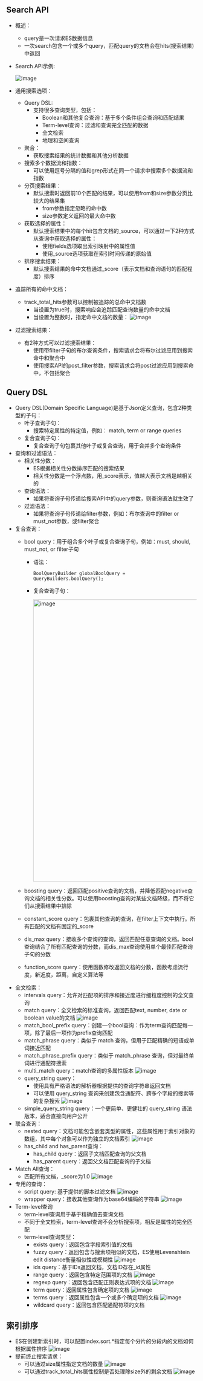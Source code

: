 ## Search API

  - 概述：
    - query是一次请求ES数据信息
    - 一次search包含一个或多个query，匹配query的文档会在hits(搜索结果)中返回
  - Search API示例:
    
    ![image](https://user-images.githubusercontent.com/46510621/132093996-edfa83fd-55e2-4c4d-a178-b96e6c7c0c2b.png)
    
  - 通用搜索选项：
    - Query DSL: 
      - 支持很多查询类型，包括：
        - Boolean和其他复合查询：基于多个条件组合查询和匹配结果
        - Term-level查询：过滤和查询完全匹配的数据
        - 全文检索
        - 地理和空间查询
    - 聚合：
      - 获取搜索结果的统计数据和其他分析数据
    - 搜索多个数据流和指数：
      - 可以使用逗号分隔的值和grep形式在同一个请求中搜索多个数据流和指数
    - 分页搜索结果：
      - 默认搜索时返回前10个匹配的结果，可以使用from和size参数分页比较大的结果集
        - from参数指定忽略的命中数
        - size参数定义返回的最大命中数
    - 获取选择的属性：
      - 默认搜索结果中的每个hit包含文档的_source，可以通过一下2种方式从查询中获取选择的属性：
        - 使用fields选项取出索引映射中的属性值
        - 使用_source选项获取在索引时间传递的原始值
    - 排序搜索结果：
      - 默认搜索结果的命中文档通过_score（表示文档和查询语句的匹配程度）排序
  - 追踪所有的命中文档：
    - track_total_hits参数可以控制被追踪的总命中文档数
      - 当设置为true时，搜索响应会追踪匹配查询数量的命中文档
      - 当设置为整数时，指定命中文档的数量：
        ![image](https://user-images.githubusercontent.com/46510621/132099600-31a4da3b-52d3-4405-b34c-59727edf9844.png)
        
  - 过滤搜索结果：
    - 有2种方式可以过滤搜索结果：
      - 使用带filter子句的布尔查询条件，搜索请求会将布尔过滤应用到搜索命中和聚合中
      - 使用搜索API的post_filter参数，搜索请求会将post过滤应用到搜索命中，不包括聚合

## Query DSL

  - Query DSL(Domain Specific Language)是基于Json定义查询，包含2种类型的子句：
    - 叶子查询子句：
      - 搜索特定属性的特定值，例如： match, term or range queries
    - 复合查询子句：
      - 复合查询子句包裹其他叶子或复合查询，用于合并多个查询条件
  - 查询和过滤语法：
    - 相关性分数：
      - ES根据相关性分数排序匹配的搜索结果
      - 相关性分数是一个浮点数，用_score表示，值越大表示文档是越相关的
    - 查询语法：
      - 如果将查询子句传递给搜索API中的query参数，则查询语法就生效了
    - 过滤语法：
      - 如果将查询子句传递给filter参数，例如：布尔查询中的filter or must_not参数，或filter聚合
  - 复合查询：
    - bool query：用于组合多个叶子或复合查询子句，例如：must, should, must_not, or filter子句
      - 语法：
        ```
        BoolQueryBuilder globalBoolQuery = QueryBuilders.boolQuery();
        ```
      - 复合查询子句：
        
        <img width="746" alt="image" src="https://user-images.githubusercontent.com/46510621/161535833-699f184b-ca3a-4b93-a120-a8410c4834ae.png">
        
    - boosting query：返回匹配positive查询的文档，并降低匹配negative查询文档的相关性分数。可以使用boosting查询对某些文档降级，而不将它们从搜索结果中排除
    - constant_score query：包裹其他查询的查询，在filter上下文中执行。所有匹配的文档有固定的_score
    - dis_max query：接收多个查询的查询，返回匹配任意查询的文档。bool 查询结合了所有匹配查询的分数，而dis_max查询使用单个最佳匹配查询子句的分数
    - function_score query：使用函数修改返回文档的分数，函数考虑流行度，新近度，距离，自定义算法等
  - 全文检索：
    - intervals query：允许对匹配项的排序和接近度进行细粒度控制的全文查询
    - match query：全文检索的标准查询，返回匹配text, number, date or boolean value的文档
      ![image](https://user-images.githubusercontent.com/46510621/132116324-6a765c32-dab7-4dde-a0a3-0c5d405f2521.png)
    - match_bool_prefix query：创建一个bool查询：作为term查询匹配每一项，除了最后一项作为prefix查询匹配
    - match_phrase query：类似于 match 查询，但用于匹配精确的短语或单词接近匹配
    - match_phrase_prefix query：类似于 match_phrase 查询，但对最终单词进行通配符搜索
    - multi_match query：match查询的多属性版本
      ![image](https://user-images.githubusercontent.com/46510621/132116428-9047c1c4-5fc4-43c7-be74-a0320f701253.png)
    - query_string query：
      - 使用具有严格语法的解析器根据提供的查询字符串返回文档
      - 可以使用 query_string 查询来创建包含通配符、跨多个字段的搜索等的复杂搜索
      ![image](https://user-images.githubusercontent.com/46510621/132116546-4b24f738-fe3c-4011-a90a-bf89caedf8f9.png)
    - simple_query_string query：一个更简单、更健壮的 query_string 语法版本，适合直接向用户公开
  - 联合查询：
    - nested query：文档可能包含嵌套类型的属性，这些属性用于索引对象的数组，其中每个对象可以作为独立的文档索引
      ![image](https://user-images.githubusercontent.com/46510621/132117491-e5a7da30-9c90-4500-90eb-7bea8d87c3e0.png)
    - has_child and has_parent查询：
      - has_child query：返回子文档匹配查询的父文档
      - has_parent query：返回父文档匹配查询的子文档
  - Match All查询：
    - 匹配所有文档，_score为1.0
      ![image](https://user-images.githubusercontent.com/46510621/132117577-d54beaca-8b0c-41e6-bc95-42fd002a9ffb.png)
  - 专用的查询：
    - script query: 基于提供的脚本过滤文档
      ![image](https://user-images.githubusercontent.com/46510621/132117776-571083c9-f83d-40de-87d5-86f0fe0cac96.png)
    - wrapper query：接收其他查询作为base64编码的字符串
      ![image](https://user-images.githubusercontent.com/46510621/132117846-597579e1-0642-432b-8ca8-c5872d3501f3.png)
  - Term-level查询
    - term-level查询用于基于精确值去查询文档
    - 不同于全文检索，term-level查询不会分析搜索项，相反是属性的完全匹配
    - term-level查询类型：
      - exists query：返回包含字段索引值的文档
      - fuzzy query：返回包含与搜索项相似的文档，ES使用Levenshtein edit distance衡量相似性或模糊性
        ![image](https://user-images.githubusercontent.com/46510621/132118078-7de8089a-fbd3-48c3-b0b6-4336f2f577b8.png)
      - ids query：基于IDs返回文档，文档ID存在_id属性
      - range query：返回包含特定范围项的文档
        ![image](https://user-images.githubusercontent.com/46510621/132118252-9fc367d9-e201-47c3-a72d-c09b7b84c07a.png)
      - regexp query：返回包含匹配正则表达式项的文档
        ![image](https://user-images.githubusercontent.com/46510621/132118353-622b7cc1-c3be-4beb-97e9-379f7c31ba28.png)
      - term query：返回属性包含确定项的文档
        ![image](https://user-images.githubusercontent.com/46510621/132118402-978234ae-275f-4ebe-8251-af048a71e5d8.png)
      - terms query：返回属性包含一个或多个确定项的文档
        ![image](https://user-images.githubusercontent.com/46510621/132118442-961ec9f4-178b-4ccc-8191-c50849f80c60.png)
      - wildcard query：返回包含匹配通配符项的文档

## 索引排序

  - ES在创建新索引时，可以配置index.sort.*指定每个分片的分段内的文档如何根据属性排序
    ![image](https://user-images.githubusercontent.com/46510621/132089854-22bb8a5f-38bb-451d-aa1e-693ff4a7b1f5.png)
  - 提前终止搜索请求：
    - 可以通过size属性指定文档的数量
      ![image](https://user-images.githubusercontent.com/46510621/132090094-21342d2f-0ba4-461c-8782-172243c1d9e3.png)
    - 可以通过track_total_hits属性控制是否处理除size外的剩余文档
      ![image](https://user-images.githubusercontent.com/46510621/132090153-0558cfa3-03cb-4cc3-adbd-513ae7756715.png)




